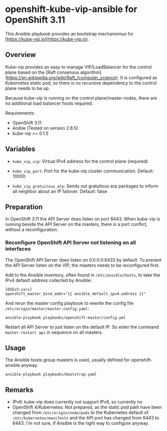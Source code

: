 # openshift-kube-vip-ansible for OpenShift 3.11

This Ansible playbook provides an bootstrap mechanismus for [https://kube-vip.io](https://kube-vip.io).

## Overview

Kube-vip provides an easy to manage VIP/LoadBalancer for the control plane based on the [Raft consensus algorithm](https://en.wikipedia.org/wiki/Raft_(computer_science). It is configured as Kubernetes static pod, so there is no recursive dependency to the control plane needs to be up.

Because kube-vip is running on the control plane/master nodes, there are no additional load balancer hosts required.

Requirements:
* OpenShift 3.11
* Anible (Tested on version 2.8.5)
* kube-vip >= 0.1.5

## Variables

* `kube_vip_vip`: Virtual IPv4 address for the control plane (required)

* `kube_vip_port`: Port for the kube-vip cluster communication.
  Default: 10000

* `kube_vip_gratuitous_arp`: Sends out gratuitous arp packages to inform
  all neighbor about an IP failover. Default: false

## Preparation

In OpenShift 3.11 the API Server does listen on port 8443. When kube-vip is running beside the API Server on the masters,
there is a port conflict, without a reconfiguration.

### Reconfigure OpenShift API Server not listening on all interfaces

The OpenShift API Server does listen on 0.0.0.0:8433 by default. To prevent the API Server listen on the VIP, the masters needs to be reconfigured first.

Add to the Ansible inventory, often found in `/etc/ansible/hosts`, to take the IPv4 default address collected by Ansible:
```
[OSEv3:vars]
openshift_master_bind_addr="{{ ansible_default_ipv4.address }}"
```

And rerun the master config playbook to rewrite the config file `/etc/origin/master/master-config.yaml`:
```
ansible-playbook playbooks/openshift-master/config.yml
```

Restart all API Server to just listen on the default IP. So enter the command `master-restart api` in sequence on all masters.

## Usage

The Ansible hosts group masters is used, usually defined for openshift-ansible anyway.

`ansible-playbook playbooks/bootstrap.yaml`

## Remarks

* IPv6: kube-vip does currently not support IPv6, so currently no
* OpenShift 4/Kubernetes: Not prepared, as the static pod path have been changed from `/etc/origin/node/pods` to the Kubernetes default of `/etc/kubernetes/manifests` and the API port has changed from 8443 to 6443. I'm not sure, if Ansible is the right way to configure anyway.
